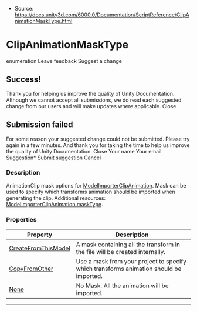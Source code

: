 * Source: https://docs.unity3d.com/6000.0/Documentation/ScriptReference/ClipAnimationMaskType.html

# ClipAnimationMaskType
enumeration
Leave feedback
Suggest a change
## Success!
Thank you for helping us improve the quality of Unity Documentation. Although we cannot accept all submissions, we do read each suggested change from our users and will make updates where applicable.
Close
## Submission failed
For some reason your suggested change could not be submitted. Please <a>try again</a> in a few minutes. And thank you for taking the time to help us improve the quality of Unity Documentation.
Close
Your name Your email Suggestion* Submit suggestion
Cancel
### Description
AnimationClip mask options for [ModelImporterClipAnimation](https://docs.unity3d.com/6000.0/Documentation/ScriptReference/ModelImporterClipAnimation.html).
Mask can be used to specify which transforms animation should be imported when generating the clip. Additional resources: [ModelImporterClipAnimation.maskType](https://docs.unity3d.com/6000.0/Documentation/ScriptReference/ModelImporterClipAnimation-maskType.html).
### Properties
Property | Description  
---|---  
[CreateFromThisModel](https://docs.unity3d.com/6000.0/Documentation/ScriptReference/ClipAnimationMaskType.CreateFromThisModel.html) | A mask containing all the transform in the file will be created internally.  
[CopyFromOther](https://docs.unity3d.com/6000.0/Documentation/ScriptReference/ClipAnimationMaskType.CopyFromOther.html) | Use a mask from your project to specify which transforms animation should be imported.  
[None](https://docs.unity3d.com/6000.0/Documentation/ScriptReference/ClipAnimationMaskType.None.html) | No Mask. All the animation will be imported.  
* * *
